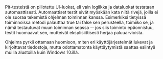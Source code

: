 Pit-testeistä on piilotettu UI-luokat, eli vain logiikka ja dataluokat testataan automaattisesti. Automaattiset testit eivät myöskään kata niitä rivejä, joilla ei ole suoraa tekemistä ohjelman toiminnan kanssa. Esimerkiksi tietyissä toiminnoissa metodi palauttaa true tai false sen perusteella, toimiiko se, ja nämä testautuvat muun toiminnan seassa -- jos siis toiminto epäonnistuu, testit huomaavat sen, mutteivät eksplisiittisesti herjaa paluuarvioista.

Ohjelma pyrkii ottamaan huomioon, miten eri käyttöjärjestelmät lukevat ja kirjoittavat tiedostoja, mutta odottamatonta käyttäytymistä saattaa esiintyä muilla alustoilla kuin Windows 10:illä. 
